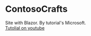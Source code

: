 # ContosoCrafts

Site with Blazor.
By tutorial's Microsoft. </br>
<a href="https://www.youtube.com/playlist?list=PLdo4fOcmZ0oW8nviYduHq7bmKode-p8Wy" target="_blank">Tutolial on youtube</a>
